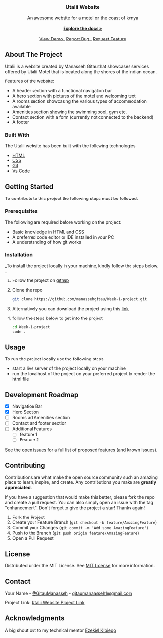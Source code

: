 <br/>
<div align="center">
<a href="https://github.com/manassehgitau/Week-1-project">
<!-- <img src="./assets/imgs/utalii logo.png" alt="Logo" width="80" height="80"> -->
</a>
<h3 align="center">Utalii Website</h3>
<p align="center">
An awesome website for a motel on the coast of kenya
<br/>
<br/>
<a href="https://github.com/manassehgitau/Week-1-project/blob/main/README.md"><strong>Explore the docs »</strong></a>
<br/>
<br/>
<a href="https://manassehgitau.github.io/Week-1-project/">View Demo .</a>  
<a href="https://github.com/manassehgitau/Week-1-project/issues">Report Bug .</a>
<a href="https://github.com/manassehgitau/Week-1-project/issues">Request Feature</a>
</p>
</div>

 ## About The Project 

 <!-- > An Image of the screenshot is be added -->

<!-- ![Product Screenshot](./assets/imgs/hero.png) -->

Utalii is a  website created by Manasseh Gitau that showcases services offered by Utalii Motel that is located along the shores of the Indian ocean.

Features of the website:

- A header section with a functional navigation bar
- A hero section with pictures of the motel and welcoming text
- A rooms section showcasing the various types of accommodation available
- Amenities section showing the swimming pool, gym etc.
- Contact  section with a form (currently not connected to the backend)
-  A footer


 ### Built With
The Utalii website has been built with the following technologies
- [HTML]()
- [CSS]()
- [Git]()
- [Vs Code]()

 ## Getting Started
To contribute to this project the following steps must be followed.
 ### Prerequisites

The following are required before working on the project:
  - Basic knowledge in HTML and CSS
  - A preferred code editor or IDE installed in your PC
  - A understanding of how  git works

 ### Installation

_To install the project locally in your machine, kindly follow the steps below. _

1. Follow the project on [github](https://github.com/manassehgitau/Week-1-project)
2. Clone the repo
   ```sh
   git clone https://github.com/manassehgitau/Week-1-project.git
   ```
3. Alternatively you can download the project using this [link](https://github.com/manassehgitau/Week-1-project)
   
4. follow the steps below to get into the project
   ```bash
   cd Week-1-project
   code .
   ```
 ## Usage

To run the project locally use the following steps
- start a live server of the project locally on your machine
- run the localhost of the project on your preferred project to render the html file

 ##  Development Roadmap

- [x] Navigation  Bar
- [x] Hero Section
- [ ] Rooms ad Amenities section
- [ ] Contact and footer section
- [ ] Additional Features
  - [ ] feature 1
  - [ ] Feature 2

See the [open issues](https://github.com/manassehgitau/Week-1-project/issues) for a full list of proposed features (and known issues).

 ## Contributing

Contributions are what make the open source community such an amazing place to learn, inspire, and create. Any contributions you make are **greatly appreciated**.

If you have a suggestion that would make this better, please fork the repo and create a pull request. You can also simply open an issue with the tag "enhancement".
Don't forget to give the project a star! Thanks again!

1. Fork the Project
2. Create your Feature Branch (`git checkout -b feature/AmazingFeature`)
3. Commit your Changes (`git commit -m 'Add some AmazingFeature'`)
4. Push to the Branch (`git push origin feature/AmazingFeature`)
5. Open a Pull Request

 ## License

Distributed under the MIT License. See [MIT License](https://opensource.org/licenses/MIT) for more information.
 ## Contact

Your Name - [@GitauManasseh](https://twitter.com/GitauManasseh) - gitaumanaasseh1@gmail.com

Project Link: [Utalii Website Project Link](https://github.com/manassehgitau/Week-1-project)
 ## Acknowledgments

A big shout out to my technical mentor 
[Ezekiel Kibiego](https://github.com/ezekielkibiego)


